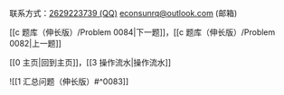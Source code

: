 联系方式：<a href="https://qm.qq.com/q/iA1sKuakak">2629223739 (QQ)</a> <a href="mailto:econsunrq@outlook.com">econsunrq@outlook.com (邮箱)</a>

[[c 题库（伸长版）/Problem 0084|下一题]]，[[c 题库（伸长版）/Problem 0082|上一题]]

[[0 主页|回到主页]]，[[3 操作流水|操作流水]]

![[1 汇总问题（伸长版）#^0083]]